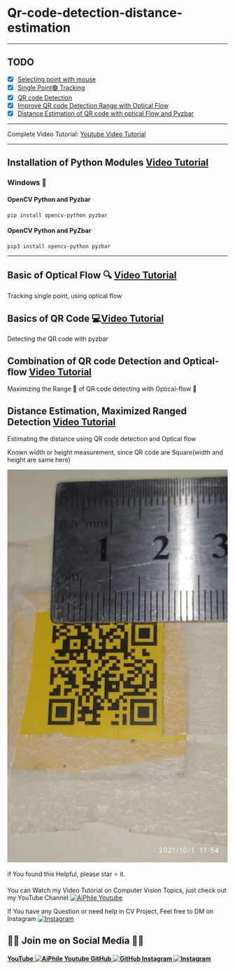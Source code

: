 <!-- '''
-------------------------------------------
-    Author: Asadullah Dal                -
-    =============================        -
-    Company Name: AiPhile                -
-    =============================        -
-    Purpose : Youtube Channel            -
-    ============================         -
-    Link: https://youtube.com/c/aiphile  -
-------------------------------------------
''' -->

# Qr-code-detection-distance-estimation

---

## TODO

- [x] [Selecting point with mouse](https://www.youtube.com/watch?v=VUTJeDl-ar8&t=283s)
- [x] [Single Point🟢 Tracking](https://www.youtube.com/watch?v=VUTJeDl-ar8&t=770s)
- [x] [QR code Detection](https://www.youtube.com/watch?v=VUTJeDl-ar8&t=1188s)
- [x] [Improve QR code Detection Range with Optical Flow](https://www.youtube.com/watch?v=VUTJeDl-ar8&t=1647s)
- [x] [Distance Estimation of QR code with optical Flow and Pyzbar](https://www.youtube.com/watch?v=VUTJeDl-ar8&t=2120s)

---

Complete Video Tutorial: [Youtube Video Tutorial](https://youtu.be/VUTJeDl-ar8)

---

## Installation of Python Modules [Video Tutorial](https://www.youtube.com/watch?v=VUTJeDl-ar8&t=165s)

### Windows 💠

#### OpenCV Python and Pyzbar

```
pip install opencv-python pyzbar
```

#### OpenCV Python and PyZbar

```
pip3 install opencv-python pyzbar
```

---

## Basic of Optical Flow 🔍 [Video Tutorial](https://www.youtube.com/watch?v=VUTJeDl-ar8&t=770s)

Tracking single point, using optical flow

## Basics of QR Code 💻[Video Tutorial](https://www.youtube.com/watch?v=VUTJeDl-ar8&t=1188s)

Detecting the QR code with pyzbar

## Combination of QR code Detection and Optical-flow  [Video Tutorial](https://www.youtube.com/watch?v=VUTJeDl-ar8&t=1647s)

Maximizing the Range 🐎 of QR code detecting with Optical-flow 🔎

## Distance Estimation, Maximized Ranged Detection  [Video Tutorial](https://www.youtube.com/watch?v=VUTJeDl-ar8&t=2120s)

Estimating the distance using QR code detection and Optical flow

Known width or height measurement, since QR code are Square(width and height are same here)

![orginal image ](images/IMG_20211001_175418_1.jpg)

if You found this Helpful, please star :star: it.

You can Watch my Video Tutorial on Computer Vision Topics, just check out my YouTube Channel <a href="https://www.youtube.com/c/aiphile">  <img alt="AiPhile Youtube" src="https://user-images.githubusercontent.com/66181793/131223988-882d53a0-4882-468f-9bd7-46b46466baae.png"  width="20"> </a>

If You have any Question or need help in CV Project, Feel free to DM on Instagram  <a href="https://www.instagram.com/aiphile17/">  <img alt="Instagram" src="https://user-images.githubusercontent.com/66181793/131223931-32d84c10-88b4-4cd6-8eb8-89f06c3b5b51.png"  width="20"> </a>

## 💚🖤 Join me on Social Media 💚🖤

<h4><a href="https://www.youtube.com/c/aiphile"> YouTube <img alt="AiPhile Youtube" src="https://user-images.githubusercontent.com/66181793/131223988-882d53a0-4882-468f-9bd7-46b46466baae.png"  width="35"> </a>
 <a href="https://github.com/Asadullah-Dal17">  GitHub  <img alt="GitHub" src="https://user-images.githubusercontent.com/66181793/131223930-9fd2bfc7-9c43-465d-a057-55f3292f3b2b.png"  width="35"> </a>
  <a href="https://www.instagram.com/aiphile17/">   Instagram <img alt="Instagram" src="https://user-images.githubusercontent.com/66181793/131223931-32d84c10-88b4-4cd6-8eb8-89f06c3b5b51.png"  width="35"> </a> </h4>
